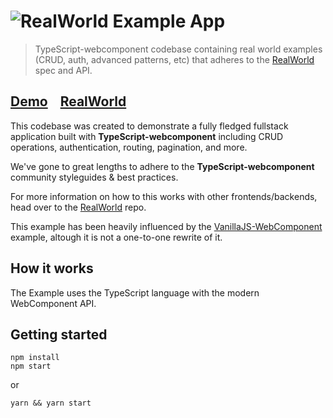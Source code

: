 # ![RealWorld Example App](logo.png)

> TypeScript-webcomponent codebase containing real world examples (CRUD, auth, advanced patterns, etc) that adheres to the [RealWorld](https://github.com/gothinkster/realworld) spec and API.

## [Demo](https://github.com/gothinkster/realworld)&nbsp;&nbsp;&nbsp;&nbsp;[RealWorld](https://github.com/gothinkster/realworld)

This codebase was created to demonstrate a fully fledged fullstack application built with **TypeScript-webcomponent** including CRUD operations, authentication, routing, pagination, and more.

We've gone to great lengths to adhere to the **TypeScript-webcomponent** community styleguides & best practices.

For more information on how to this works with other frontends/backends, head over to the [RealWorld](https://github.com/gothinkster/realworld) repo.

This example has been heavily influenced by the [VanillaJS-WebComponent](https://github.com/gothinkster/web-components-realworld-example-app) example, altough it is not a one-to-one rewrite of it.

## How it works

The Example uses the TypeScript language with the modern WebComponent API.

## Getting started

```shell
npm install
npm start
```

or

```shell
yarn && yarn start
```
